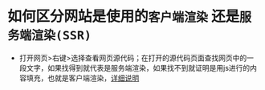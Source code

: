 # 如何区分网站是使用的`客户端渲染` 还是`服务端渲染(SSR)`
* 打开网页>右键>选择查看网页源代码；在打开的源代码页面查找网页中的一段文字，如果找得到就代表是服务端渲染，如果找不到就证明是用js进行的内容填充，也就是客户端渲染，[详细说明](https://www.cnblogs.com/chenyablog/p/9321350.html)
